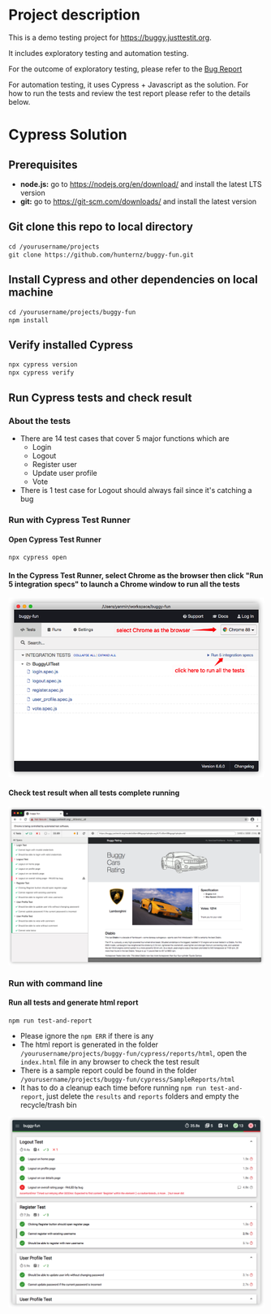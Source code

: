 # Project description
This is a demo testing project for https://buggy.justtestit.org.

It includes exploratory testing and automation testing.

For the outcome of exploratory testing, please refer to the [Bug Report](https://github.com/hunternz/buggy-fun/blob/main/BugReport.md)

For automation testing, it uses Cypress + Javascript as the solution. For how to run the tests and review the test report please refer to the details below.

# Cypress Solution

## Prerequisites
* **node.js:** go to https://nodejs.org/en/download/ and install the latest LTS version
* **git:** go to https://git-scm.com/downloads/ and install the latest version
## Git clone this repo to local directory
```
cd /yourusername/projects
git clone https://github.com/hunternz/buggy-fun.git
```
## Install Cypress and other dependencies on local machine
```
cd /yourusername/projects/buggy-fun
npm install
```
## Verify installed Cypress
```
npx cypress version
npx cypress verify
```
## Run Cypress tests and check result
### About the tests
* There are 14 test cases that cover 5 major functions which are
  - Login
  - Logout
  - Register user
  - Update user profile
  - Vote
 * There is 1 test case for Logout should always fail since it's catching a bug
### Run with Cypress Test Runner
#### Open Cypress Test Runner
```
npx cypress open
```
#### In the Cypress Test Runner, select Chrome as the browser then click "Run 5 integration specs" to launch a Chrome window to run all the tests
![alt text](https://github.com/hunternz/buggy-fun/blob/main/src/images/CypressTestRunner.png "Cypress Test Runner")

#### Check test result when all tests complete running
![alt text](https://github.com/hunternz/buggy-fun/blob/main/src/images/CypressTestRunnerResult.png "Cypress Test Runner Result")
### Run with command line
#### Run all tests and generate html report
```
npm run test-and-report
```
* Please ignore the `npm ERR` if there is any
* The html report is generated in the folder `/yourusername/projects/buggy-fun/cypress/reports/html`, open the `index.html` file in any browser to check the test result
* There is a sample report could be found in the folder `/yourusername/projects/buggy-fun/cypress/SampleReports/html`
* It has to do a cleanup each time before running `npm run test-and-report`, just delete the `results` and `reports` folders and empty the recycle/trash bin

![alt text](https://github.com/hunternz/buggy-fun/blob/main/src/images/SampleHTMLReport.png "Sample HTML Report")
